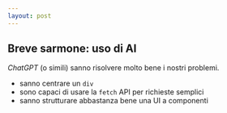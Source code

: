 ```yaml
---
layout: post
---
```


## Breve sarmone: uso di AI

*ChatGPT* (o simili) sanno risolvere molto bene i nostri problemi.
- sanno centrare un `div`
- sono capaci di usare la `fetch` API per richieste semplici
- sanno strutturare abbastanza bene una UI a componenti